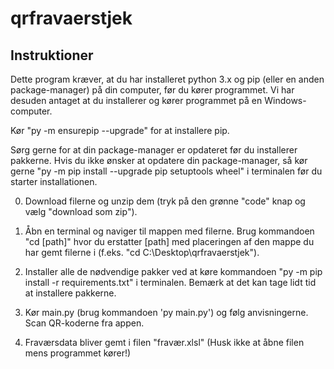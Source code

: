 # qrfravaerstjek

## Instruktioner

Dette program kræver, at du har installeret python 3.x og pip (eller en anden package-manager) på din computer, før du kører programmet. Vi har desuden antaget at du installerer og kører programmet på en Windows-computer.

Kør "py -m ensurepip --upgrade" for at installere pip.

Sørg gerne for at din package-manager er opdateret før du installerer pakkerne. Hvis du ikke ønsker at opdatere din package-manager, så kør gerne "py -m pip install --upgrade pip setuptools wheel" i terminalen før du starter installationen.

0. Download filerne og unzip dem (tryk på den grønne "code" knap og vælg "download som zip").

1. Åbn en terminal og naviger til mappen med filerne. Brug kommandoen "cd [path]" hvor du erstatter [path] med placeringen af den mappe du har gemt filerne i (f.eks. "cd C:\Desktop\qrfravaerstjek").

2. Installer alle de nødvendige pakker ved at køre kommandoen "py -m pip install -r requirements.txt" i terminalen. Bemærk at det kan tage lidt tid at installere pakkerne.

3. Kør main.py (brug kommandoen 'py main.py') og følg anvisningerne. Scan QR-koderne fra appen.

4. Fraværsdata bliver gemt i filen "fravær.xlsl" (Husk ikke at åbne filen mens programmet kører!)
